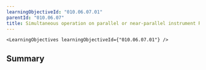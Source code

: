 ```yaml
---
learningObjectiveId: "010.06.07.01"
parentId: "010.06.07"
title: Simultaneous operation on parallel or near-parallel instrument RWYs
---
```


```tsx eval
<LearningObjectives learningObjectiveId={"010.06.07.01"} />
```

## Summary
